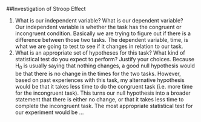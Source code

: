 ##Investigation of Stroop Effect
1. What is our independent variable? What is our dependent variable?  
Our independent variable is whether the task has the congruent or incongruent condition. Basically we are trying to figure out if there is a difference between those two tasks. The dependent variable, time, is what we are going to test to see if it changes in relation to our task.
2. What is an appropriate set of hypotheses for this task? What kind of statistical test do you expect to perform? Justify your choices.
Because H<sub>0</sub> is usually saying that nothing changes, a good null hypothesis would be that there is no change in the times for the two tasks. However, based on past experiences with this task, my alternative hypothesis would be that it takes less time to do the congruent task (i.e. more time for the incongruent task). This turns our null hypothesis into a broader statement that there is either no change, or that it takes less time to complete the incongruent task. The most appropriate statistical test for our experiment would be ...
